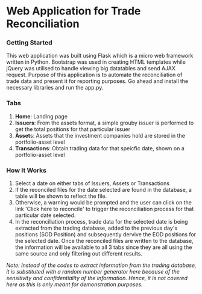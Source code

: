 # Web Application for Trade Reconciliation

### Getting Started
This web application was built using Flask which is a micro web framework written in Python. Bootstrap was used in creating HTML templates while jQuery was utilised to handle viewing big datatables and send AJAX request. Purpose of this application is to automate the reconciliation of trade data and present it for reporting purposes. Go ahead and install the necessary libraries and run the app.py.

### Tabs
1. **Home**: Landing page
2. **Issuers**: From the assets format, a simple grouby issuer is performed to get the total positions for that particular issuer
3. **Asset**s: Assets that the investment companies hold are stored in the portfolio-asset level
4. **Transactions**: Obtain trading data for that speicfic date, shown on a portfolio-asset level

### How It Works
1. Select a date on either tabs of Issuers, Assets or Transactions
2. If the reconciled files for the date selected are found in the database, a table will be shown to reflect the file.
3. Otherwise, a warning would be prompted and the user can click on the link 'Click here to reconcile' to trigger the reconciliation process for that particular date selected.
4. In the reconciliation process, trade data for the selected date is being extracted from the trading database, added to the previous day's positions (SOD Position) and subsequently dervive the EOD positions for the selected date. Once the reconciled files are written to the database, the information will be available to all 3 tabs since they are all using the same source and only filtering out different results.

*Note: Instead of the codes to extract information from the trading database, it is substituted with a random number generator here because of the sensitivity and confidentiality of the information. Hence, it is not covered here as this is only meant for demonstration purposes.*


